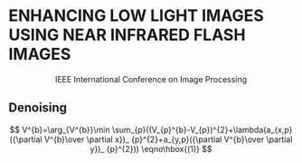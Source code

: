 # ENHANCING LOW LIGHT IMAGES USING NEAR INFRARED FLASH IMAGES

<p align='center'> IEEE International Conference on Image Processing</p>

## Denoising

$$
V^{b}=\arg_{V^{b}}\min
\sum_{p}((V_{p}^{b}-V_{p})^{2}+\lambda(a_{x,p}({\partial V^{b}\over
\partial x})_ {p}^{2}+a_{y,p}({\partial V^{b}\over \partial y})_ {p}^{2}))
\eqno\hbox{(1)}
$$
